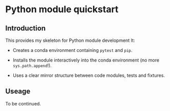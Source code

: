 # Python module quickstart

## Introduction

This provides my skeleton for Python module development It:

+ Creates a conda environment containing `pytest` and `pip`.

+ Installs the module interactively into the conda environment (no more `sys.path.append`!).

+ Uses a clear mirror structure between code modules, tests and fixtures.

## Useage

To be continued.
